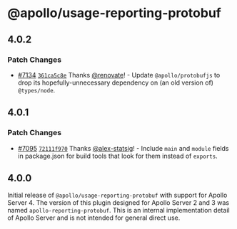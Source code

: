 # @apollo/usage-reporting-protobuf

## 4.0.2

### Patch Changes

- [#7134](https://github.com/apollographql/apollo-server/pull/7134) [`361ca5c8e`](https://github.com/apollographql/apollo-server/commit/361ca5c8ed064932945e93bd069b06b5c4633cb1) Thanks [@renovate](https://github.com/apps/renovate)! - Update `@apollo/protobufjs` to drop its hopefully-unnecessary dependency on (an old version of) `@types/node`.

## 4.0.1

### Patch Changes

- [#7095](https://github.com/apollographql/apollo-server/pull/7095) [`72111f970`](https://github.com/apollographql/apollo-server/commit/72111f970e80bcf8538a002c08ce4a3d0da318d9) Thanks [@alex-statsig](https://github.com/alex-statsig)! - Include `main` and `module` fields in package.json for build tools that look for them instead of `exports`.

## 4.0.0

Initial release of `@apollo/usage-reporting-protobuf` with support for Apollo Server 4. The version of this plugin designed for Apollo Server 2 and 3 was named `apollo-reporting-protobuf`. This is an internal implementation detail of Apollo Server and is not intended for general direct use.
